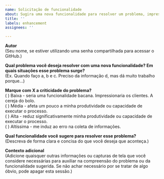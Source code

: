 ```yaml
---
name: Solicitação de funcionalidade
about: Sugira uma nova funcionalidade para resolver um problema, impressionar clientes, ou melhorar a usabilidade no seu processo de pesquisa ou marcação de decisões.
title: ''
labels: enhancement
assignees: ''

---
```


**Autor**  
(Seu nome, se estiver utilizando uma senha compartilhada para acessar o GitHub.)

**Qual problema você deseja resolver com uma nova funcionalidade? Em quais situações esse problema surge?**  
(Ex. Quando faço a, b e c. Preciso da informação d, mas dá muito trabalho porque...)

**Marque com X a criticidade do problema?**  
( ) Baixa - seria uma funcionalidade bacana. Impressionaria os clientes. A cereja do bolo.  
( ) Média - afeta um pouco a minha produtividade ou capacidade de executar o processo.  
( ) Alta - reduz significativamente minha produtividade ou capacidade de executar o processo.  
( ) Altíssima - me induz ao erro na coleta de informações.  

**Qual funcionalidade você sugere para resolver esse problema?**  
(Descreva de forma clara e concisa do que você deseja que aconteça.)

**Contexto adicional**  
(Adicione quaisquer outras informações ou capturas de tela que você considere necessárias para auxiliar na compreensão do problema ou da funcionalidade sugerida. Se não achar necessário por se tratar de algo óbvio, pode apagar esta sessão.)
